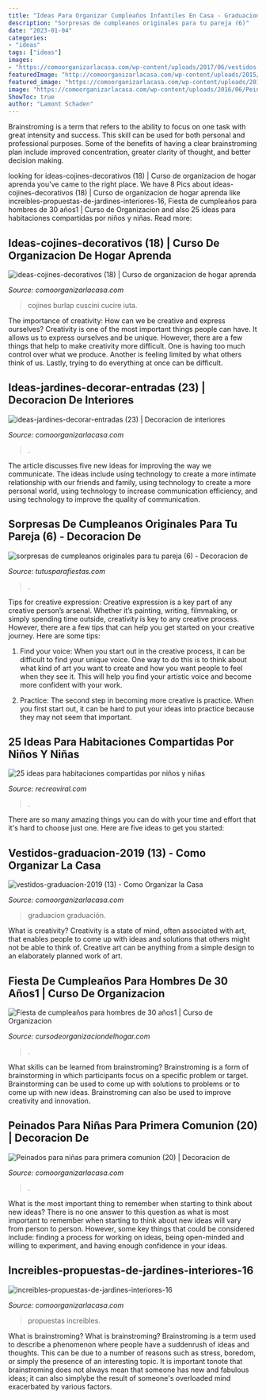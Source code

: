 ```yaml
---
title: "Ideas Para Organizar Cumpleaños Infantiles En Casa - Graduacion Graduación"
description: "Sorpresas de cumpleanos originales para tu pareja (6)"
date: "2023-01-04"
categories:
- "ideas"
tags: ["ideas"]
images:
- "https://comoorganizarlacasa.com/wp-content/uploads/2017/06/vestidos-graduacion-2017-13.jpg"
featuredImage: "http://comoorganizarlacasa.com/wp-content/uploads/2015/07/ideas-cojines-decorativos-18.jpg"
featured_image: "https://comoorganizarlacasa.com/wp-content/uploads/2017/06/vestidos-graduacion-2017-13.jpg"
image: "https://comoorganizarlacasa.com/wp-content/uploads/2016/06/Peinados-para-niñas-para-primera-comunion-20.jpg"
ShowToc: true
author: "Lamont Schaden"
---
```



Brainstroming is a term that refers to the ability to focus on one task with great intensity and success. This skill can be used for both personal and professional purposes. Some of the benefits of having a clear brainstroming plan include improved concentration, greater clarity of thought, and better decision making.

	

		
looking for ideas-cojines-decorativos (18) | Curso de organizacion de hogar aprenda you've came to the right place. We have 8 Pics about ideas-cojines-decorativos (18) | Curso de organizacion de hogar aprenda like increibles-propuestas-de-jardines-interiores-16, Fiesta de cumpleaños para hombres de 30 años1 | Curso de Organizacion and also 25 ideas para habitaciones compartidas por niños y niñas. Read more:
		
    
## Ideas-cojines-decorativos (18) | Curso De Organizacion De Hogar Aprenda

<img loading=lazy src="http://comoorganizarlacasa.com/wp-content/uploads/2015/07/ideas-cojines-decorativos-18.jpg" onerror="this.onerror=null;this.src='https://tse2.mm.bing.net/th?id=OIP.zsy-EvQ3Epiu6EzW8v_XHgHaFB&amp;pid=15.1';" alt="ideas-cojines-decorativos (18) | Curso de organizacion de hogar aprenda">

_Source: comoorganizarlacasa.com_

>cojines burlap cuscini cucire iuta. 

	

The importance of creativity: How can we be creative and express ourselves?
Creativity is one of the most important things people can have. It allows us to express ourselves and be unique. However, there are a few things that help to make creativity more difficult. One is having too much control over what we produce. Another is feeling limited by what others think of us. Lastly, trying to do everything at once can be difficult.

    
## Ideas-jardines-decorar-entradas (23) | Decoracion De Interiores

<img loading=lazy src="http://comoorganizarlacasa.com/wp-content/uploads/2017/09/ideas-jardines-decorar-entradas-23.jpg" onerror="this.onerror=null;this.src='https://tse2.mm.bing.net/th?id=OIP.9DZf5_4PkSl3JHsf05ifiAHaJ4&amp;pid=15.1';" alt="ideas-jardines-decorar-entradas (23) | Decoracion de interiores">

_Source: comoorganizarlacasa.com_

>. 

	

The article discusses five new ideas for improving the way we communicate. The ideas include using technology to create a more intimate relationship with our friends and family, using technology to create a more personal world, using technology to increase communication efficiency, and using technology to improve the quality of communication.

    
## Sorpresas De Cumpleanos Originales Para Tu Pareja (6) - Decoracion De

<img loading=lazy src="https://tutusparafiestas.com/wp-content/uploads/2017/11/sorpresas-de-cumpleanos-originales-para-tu-pareja-6.jpg" onerror="this.onerror=null;this.src='https://tse1.mm.bing.net/th?id=OIP.at4SDHHBgBPQeG2zqZb3qwHaIA&amp;pid=15.1';" alt="sorpresas de cumpleanos originales para tu pareja (6) - Decoracion de">

_Source: tutusparafiestas.com_

>. 

	

Tips for creative expression:
Creative expression is a key part of any creative person’s arsenal. Whether it’s painting, writing, filmmaking, or simply spending time outside, creativity is key to any creative process. However, there are a few tips that can help you get started on your creative journey. Here are some tips:
1. Find your voice: When you start out in the creative process, it can be difficult to find your unique voice. One way to do this is to think about what kind of art you want to create and how you want people to feel when they see it. This will help you find your artistic voice and become more confident with your work.

2. Practice: The second step in becoming more creative is practice. When you first start out, it can be hard to put your ideas into practice because they may not seem that important.

    
## 25 Ideas Para Habitaciones Compartidas Por Niños Y Niñas

<img loading=lazy src="https://www.recreoviral.com/wp-content/uploads/2015/10/Creativas-habitaciones-compartidas-por-niños-y-niñas-4.jpg" onerror="this.onerror=null;this.src='https://tse2.mm.bing.net/th?id=OIP.R0UxAKtckb5nkf4kS92wUQHaHJ&amp;pid=15.1';" alt="25 ideas para habitaciones compartidas por niños y niñas">

_Source: recreoviral.com_

>. 

	

There are so many amazing things you can do with your time and effort that it's hard to choose just one. Here are five ideas to get you started: 

    
## Vestidos-graduacion-2019 (13) - Como Organizar La Casa

<img loading=lazy src="https://comoorganizarlacasa.com/wp-content/uploads/2017/06/vestidos-graduacion-2017-13.jpg" onerror="this.onerror=null;this.src='https://tse4.mm.bing.net/th?id=OIP.IGFFP22XneYhZQs9ZU1XVQAAAA&amp;pid=15.1';" alt="vestidos-graduacion-2019 (13) - Como Organizar la Casa">

_Source: comoorganizarlacasa.com_

>graduacion graduación. 

	

What is creativity?
Creativity is a state of mind, often associated with art, that enables people to come up with ideas and solutions that others might not be able to think of. Creative art can be anything from a simple design to an elaborately planned work of art.

    
## Fiesta De Cumpleaños Para Hombres De 30 Años1 | Curso De Organizacion

<img loading=lazy src="https://cursodeorganizaciondelhogar.com/wp-content/uploads/2018/05/Fiesta-de-cumpleaños-para-hombres-de-30-años1.jpg" onerror="this.onerror=null;this.src='https://tse3.mm.bing.net/th?id=OIP.uEfcRPnnOXHNarXeDLLQdwHaJ3&amp;pid=15.1';" alt="Fiesta de cumpleaños para hombres de 30 años1 | Curso de Organizacion">

_Source: cursodeorganizaciondelhogar.com_

>. 

	

What skills can be learned from brainstroming?
Brainstroming is a form of brainstorming in which participants focus on a specific problem or target. Brainstorming can be used to come up with solutions to problems or to come up with new ideas. Brainstroming can also be used to improve creativity and innovation.

    
## Peinados Para Niñas Para Primera Comunion (20) | Decoracion De

<img loading=lazy src="https://comoorganizarlacasa.com/wp-content/uploads/2016/06/Peinados-para-niñas-para-primera-comunion-20.jpg" onerror="this.onerror=null;this.src='https://tse2.mm.bing.net/th?id=OIP.ep0myf2s_Sw1uuYHctnODwHaKq&amp;pid=15.1';" alt="Peinados para niñas para primera comunion (20) | Decoracion de">

_Source: comoorganizarlacasa.com_

>. 

	

What is the most important thing to remember when starting to think about new ideas?
There is no one answer to this question as what is most important to remember when starting to think about new ideas will vary from person to person. However, some key things that could be considered include: finding a process for working on ideas, being open-minded and willing to experiment, and having enough confidence in your ideas.

    
## Increibles-propuestas-de-jardines-interiores-16

<img loading=lazy src="https://comoorganizarlacasa.com/wp-content/uploads/2016/11/Increibles-propuestas-de-jardines-interiores-16.jpg" onerror="this.onerror=null;this.src='https://tse2.mm.bing.net/th?id=OIP.oLQCociAKmy3i6U0tRfD2QHaLH&amp;pid=15.1';" alt="increibles-propuestas-de-jardines-interiores-16">

_Source: comoorganizarlacasa.com_

>propuestas increibles. 

	

What is brainstroming?
What is brainstroming? Brainstroming is a term used to describe a phenomenon where people have a suddenrush of ideas and thoughts. This can be due to a number of reasons such as stress, boredom, or simply the presence of an interesting topic. It is important tonote that brainstroming does not always mean that someone has new and fabulous ideas; it can also simplybe the result of someone's overloaded mind exacerbated by various factors.

